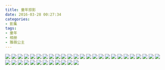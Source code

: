 ```yaml
---
title: 童年掠影
date: 2016-03-28 00:27:34
categories:
- 影集
tags:
- 童年
- 相册
- 雅薇公主
---
```

![](/images/childhood/20160328/01.png)
![](/images/childhood/20160328/02.png)
![](/images/childhood/20160328/03.png)
![](/images/childhood/20160328/04.png)
![](/images/childhood/20160328/05.png)
![](/images/childhood/20160328/06.png)
![](/images/childhood/20160328/07.png)
![](/images/childhood/20160328/08.png)
![](/images/childhood/20160328/09.png)
![](/images/childhood/20160328/10.png)
![](/images/childhood/20160328/11.png)
![](/images/childhood/20160328/12.png)
![](/images/childhood/20160328/13.png)
![](/images/childhood/20160328/14.png)
![](/images/childhood/20160328/15.png)
![](/images/childhood/20160328/16.png)
![](/images/childhood/20160328/17.png)
![](/images/childhood/20160328/18.png)
![](/images/childhood/20160328/19.png)
![](/images/childhood/20160328/20.png)
![](/images/childhood/20160328/21.png)
![](/images/childhood/20160328/22.png)
![](/images/childhood/20160328/23.png)
![](/images/childhood/20160328/24.png)
![](/images/childhood/20160328/25.png)
![](/images/childhood/20160328/26.png)
![](/images/childhood/20160328/27.png)
![](/images/childhood/20160328/28.png)
![](/images/childhood/20160328/29.png)
![](/images/childhood/20160328/30.png)
![](/images/childhood/20160328/31.png)
![](/images/childhood/20160328/32.png)
![](/images/childhood/20160328/33.png)
![](/images/childhood/20160328/34.png)
![](/images/childhood/20160328/35.png)
![](/images/childhood/20160328/36.png)
![](/images/childhood/20160328/37.png)
